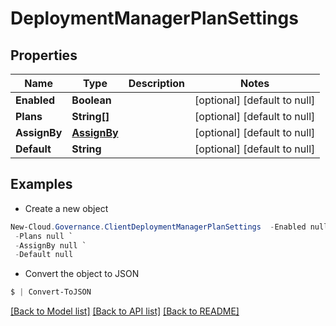 # DeploymentManagerPlanSettings
## Properties

Name | Type | Description | Notes
------------ | ------------- | ------------- | -------------
**Enabled** | **Boolean** |  | [optional] [default to null]
**Plans** | **String[]** |  | [optional] [default to null]
**AssignBy** | [**AssignBy**](AssignBy.md) |  | [optional] [default to null]
**Default** | **String** |  | [optional] [default to null]

## Examples

- Create a new object
```powershell
New-Cloud.Governance.ClientDeploymentManagerPlanSettings  -Enabled null `
 -Plans null `
 -AssignBy null `
 -Default null
```

- Convert the object to JSON
```powershell
$ | Convert-ToJSON
```


[[Back to Model list]](../README.md#documentation-for-models) [[Back to API list]](../README.md#documentation-for-api-endpoints) [[Back to README]](../README.md)

